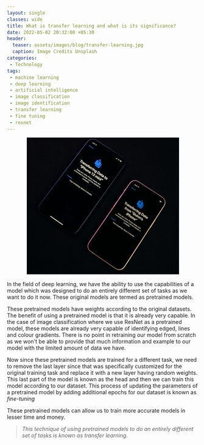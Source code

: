 ```yaml
---  
layout: single  
classes: wide  
title: What is transfer learning and what is its significance? 
date: 2022-05-02 20:32:00 +05:30  
header:  
  teaser: assets/images/blog/transfer-learning.jpg
  caption: Image Credits Unsplash  
categories:  
 - Technology  
tags:  
 - machine learning  
 - deep learning   
 - artificial intelligence 
 - image classification
 - image identification
 - transfer learning
 - fine tuning
 - resnet
---  
```

<img src="/assets/images/blog/transfer-learning.jpg" alt="transfer-learning.jpg" style="width:10%, height:10%; display: block; margin-left: auto; margin-right: auto;"/>  
<br>In the field of deep learning, we have the ability to use the capabilities of a model which was designed to do an entirely different set of tasks as we want to do it now.  These original models are termed as pretrained models.

These pretrained models have weights according to the original datasets. The benefit of using a pretrained model is that it is already very capable. In the case of image classification where we use ResNet as a pretrained model, these models are already very capable of identifying edged, lines and colour gradients. There is no point in retraining our model from scratch as we won't be able to provide that much information and example to our model with the limited amount of data we have.

Now since these pretrained models are trained for a different task,  we need to remove the last layer since that was specifically customized for the original training task and replace it with a new layer having random weights. This last part of the model is known as the head and then we can train this model according to our dataset. This process of updating the parameters of a pretrained model by adding additional epochs for our dataset is known as *fine-tuning* 

These pretrained models can allow us to train more accurate models in lesser time and money.

> *This technique of using pretrained models to do an entirely different set of tasks is known as transfer learning.*